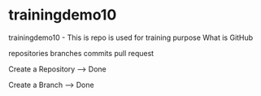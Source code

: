 # trainingdemo10
trainingdemo10 - This is repo is used for training purpose
What is GitHub
  
  repositories
	branches
	commits
	pull request

Create a Repository --> Done

Create a Branch  --> Done
